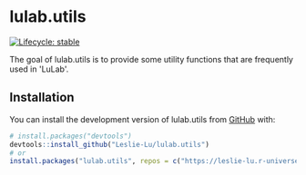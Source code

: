 
# lulab.utils

<!-- badges: start -->
[![Lifecycle: stable](https://img.shields.io/badge/lifecycle-stable-brightgreen.svg)](https://lifecycle.r-lib.org/articles/stages.html#stable)
<!-- badges: end -->

The goal of lulab.utils is to provide some utility functions that are frequently used in 'LuLab'.

## Installation

You can install the development version of lulab.utils from [GitHub](https://github.com/) with:

``` r
# install.packages("devtools")
devtools::install_github("Leslie-Lu/lulab.utils")
# or
install.packages("lulab.utils", repos = c("https://leslie-lu.r-universe.dev", "https://cloud.r-project.org"))
```


